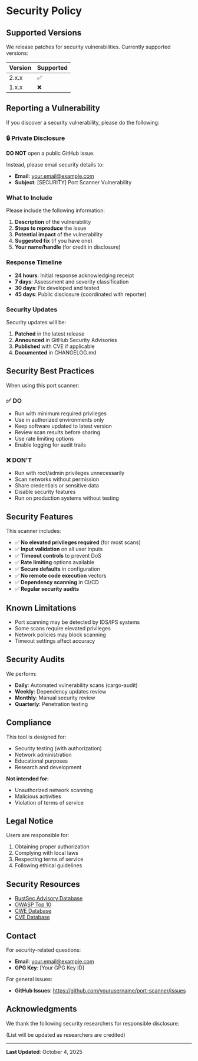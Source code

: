 # Security Policy

## Supported Versions

We release patches for security vulnerabilities. Currently supported versions:

| Version | Supported          |
| ------- | ------------------ |
| 2.x.x   | :white_check_mark: |
| 1.x.x   | :x:                |

## Reporting a Vulnerability

If you discover a security vulnerability, please do the following:

### 🔒 Private Disclosure

**DO NOT** open a public GitHub issue.

Instead, please email security details to:
- **Email**: your.email@example.com
- **Subject**: [SECURITY] Port Scanner Vulnerability

### What to Include

Please include the following information:

1. **Description** of the vulnerability
2. **Steps to reproduce** the issue
3. **Potential impact** of the vulnerability
4. **Suggested fix** (if you have one)
5. **Your name/handle** (for credit in disclosure)

### Response Timeline

- **24 hours**: Initial response acknowledging receipt
- **7 days**: Assessment and severity classification
- **30 days**: Fix developed and tested
- **45 days**: Public disclosure (coordinated with reporter)

### Security Updates

Security updates will be:

1. **Patched** in the latest release
2. **Announced** in GitHub Security Advisories
3. **Published** with CVE if applicable
4. **Documented** in CHANGELOG.md

## Security Best Practices

When using this port scanner:

### ✅ DO

- Run with minimum required privileges
- Use in authorized environments only
- Keep software updated to latest version
- Review scan results before sharing
- Use rate limiting options
- Enable logging for audit trails

### ❌ DON'T

- Run with root/admin privileges unnecessarily
- Scan networks without permission
- Share credentials or sensitive data
- Disable security features
- Run on production systems without testing

## Security Features

This scanner includes:

- ✅ **No elevated privileges required** (for most scans)
- ✅ **Input validation** on all user inputs
- ✅ **Timeout controls** to prevent DoS
- ✅ **Rate limiting** options available
- ✅ **Secure defaults** in configuration
- ✅ **No remote code execution** vectors
- ✅ **Dependency scanning** in CI/CD
- ✅ **Regular security audits**

## Known Limitations

- Port scanning may be detected by IDS/IPS systems
- Some scans require elevated privileges
- Network policies may block scanning
- Timeout settings affect accuracy

## Security Audits

We perform:

- **Daily**: Automated vulnerability scans (cargo-audit)
- **Weekly**: Dependency updates review
- **Monthly**: Manual security review
- **Quarterly**: Penetration testing

## Compliance

This tool is designed for:

- Security testing (with authorization)
- Network administration
- Educational purposes
- Research and development

**Not intended for:**
- Unauthorized network scanning
- Malicious activities
- Violation of terms of service

## Legal Notice

Users are responsible for:

1. Obtaining proper authorization
2. Complying with local laws
3. Respecting terms of service
4. Following ethical guidelines

## Security Resources

- [RustSec Advisory Database](https://rustsec.org/)
- [OWASP Top 10](https://owasp.org/www-project-top-ten/)
- [CWE Database](https://cwe.mitre.org/)
- [CVE Database](https://cve.mitre.org/)

## Contact

For security-related questions:
- **Email**: your.email@example.com
- **GPG Key**: [Your GPG Key ID]

For general issues:
- **GitHub Issues**: https://github.com/yourusername/port-scanner/issues

## Acknowledgments

We thank the following security researchers for responsible disclosure:

(List will be updated as researchers are credited)

---

**Last Updated**: October 4, 2025
